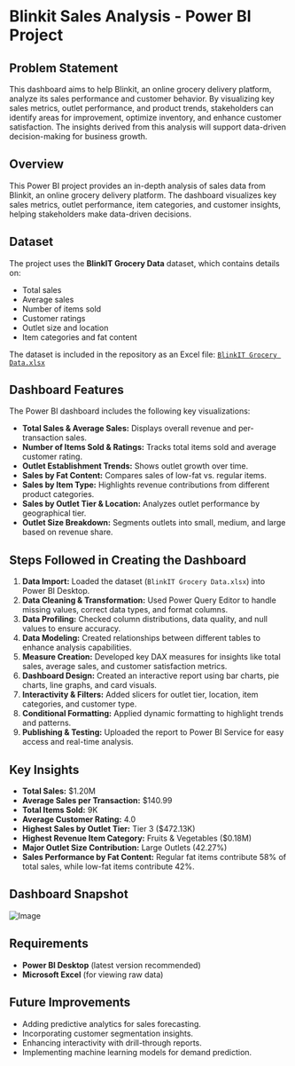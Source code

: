 # Blinkit Sales Analysis - Power BI Project

## Problem Statement
This dashboard aims to help Blinkit, an online grocery delivery platform, analyze its sales performance and customer behavior. By visualizing key sales metrics, outlet performance, and product trends, stakeholders can identify areas for improvement, optimize inventory, and enhance customer satisfaction. The insights derived from this analysis will support data-driven decision-making for business growth.

## Overview
This Power BI project provides an in-depth analysis of sales data from Blinkit, an online grocery delivery platform. The dashboard visualizes key sales metrics, outlet performance, item categories, and customer insights, helping stakeholders make data-driven decisions.

## Dataset
The project uses the **BlinkIT Grocery Data** dataset, which contains details on:
- Total sales
- Average sales
- Number of items sold
- Customer ratings
- Outlet size and location
- Item categories and fat content

The dataset is included in the repository as an Excel file: [`BlinkIT Grocery Data.xlsx`](https://github.com/AnjaliDhosariya/PowerBI/blob/main/BlinkIT%20Grocery%20Data.xlsx)


## Dashboard Features
The Power BI dashboard includes the following key visualizations:
- **Total Sales & Average Sales:** Displays overall revenue and per-transaction sales.
- **Number of Items Sold & Ratings:** Tracks total items sold and average customer rating.
- **Outlet Establishment Trends:** Shows outlet growth over time.
- **Sales by Fat Content:** Compares sales of low-fat vs. regular items.
- **Sales by Item Type:** Highlights revenue contributions from different product categories.
- **Sales by Outlet Tier & Location:** Analyzes outlet performance by geographical tier.
- **Outlet Size Breakdown:** Segments outlets into small, medium, and large based on revenue share.

## Steps Followed in Creating the Dashboard
1. **Data Import:** Loaded the dataset (`BlinkIT Grocery Data.xlsx`) into Power BI Desktop.
2. **Data Cleaning & Transformation:** Used Power Query Editor to handle missing values, correct data types, and format columns.
3. **Data Profiling:** Checked column distributions, data quality, and null values to ensure accuracy.
4. **Data Modeling:** Created relationships between different tables to enhance analysis capabilities.
5. **Measure Creation:** Developed key DAX measures for insights like total sales, average sales, and customer satisfaction metrics.
6. **Dashboard Design:** Created an interactive report using bar charts, pie charts, line graphs, and card visuals.
7. **Interactivity & Filters:** Added slicers for outlet tier, location, item categories, and customer type.
8. **Conditional Formatting:** Applied dynamic formatting to highlight trends and patterns.
9. **Publishing & Testing:** Uploaded the report to Power BI Service for easy access and real-time analysis.

## Key Insights
- **Total Sales:** $1.20M
- **Average Sales per Transaction:** $140.99
- **Total Items Sold:** 9K
- **Average Customer Rating:** 4.0
- **Highest Sales by Outlet Tier:** Tier 3 ($472.13K)
- **Highest Revenue Item Category:** Fruits & Vegetables ($0.18M)
- **Major Outlet Size Contribution:** Large Outlets (42.27%)
- **Sales Performance by Fat Content:** Regular fat items contribute 58% of total sales, while low-fat items contribute 42%.

## Dashboard Snapshot
![Image](https://github.com/user-attachments/assets/53bda158-76c6-4921-935a-66d9e95ac205)

## Requirements
- **Power BI Desktop** (latest version recommended)
- **Microsoft Excel** (for viewing raw data)

## Future Improvements
- Adding predictive analytics for sales forecasting.
- Incorporating customer segmentation insights.
- Enhancing interactivity with drill-through reports.
- Implementing machine learning models for demand prediction.


